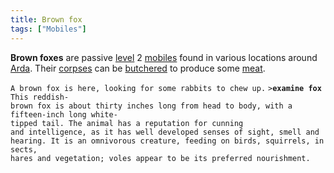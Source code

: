 ```yaml
---
title: Brown fox
tags: ["Mobiles"]
---
```

**Brown foxes** are passive [level](level "wikilink") 2
[mobiles](mobile "wikilink") found in various locations around
[Arda](Arda "wikilink"). Their [corpses](corpse "wikilink") can be
[butchered](butcher "wikilink") to produce some [meat](meat "wikilink").

`A brown fox is here, looking for some rabbits to chew up.`
`>`**`examine fox`**
`This reddish-brown fox is about thirty inches long from head to body, with a`
`fifteen-inch long white-tipped tail. The animal has a reputation for cunning`
`and intelligence, as it has well developed senses of sight, smell and`
`hearing. It is an omnivorous creature, feeding on birds, squirrels, insects,`
`hares and vegetation; voles appear to be its preferred nourishment.`
